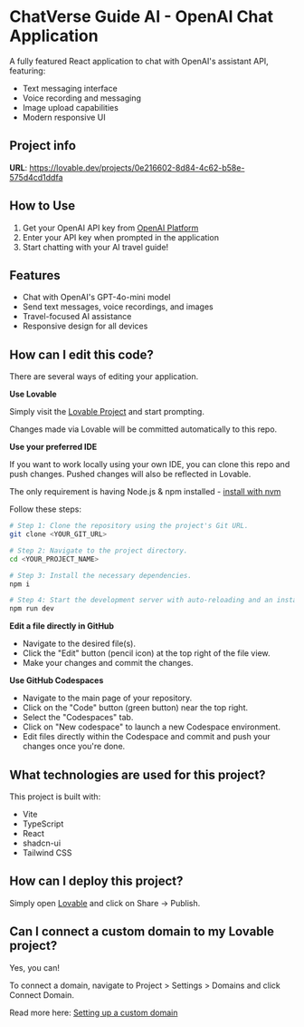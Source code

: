 # ChatVerse Guide AI - OpenAI Chat Application

A fully featured React application to chat with OpenAI's assistant API, featuring:
- Text messaging interface
- Voice recording and messaging
- Image upload capabilities
- Modern responsive UI

## Project info

**URL**: https://lovable.dev/projects/0e216602-8d84-4c62-b58e-575d4cd1ddfa

## How to Use
1. Get your OpenAI API key from [OpenAI Platform](https://platform.openai.com/api-keys)
2. Enter your API key when prompted in the application
3. Start chatting with your AI travel guide!

## Features
- Chat with OpenAI's GPT-4o-mini model
- Send text messages, voice recordings, and images
- Travel-focused AI assistance
- Responsive design for all devices

## How can I edit this code?

There are several ways of editing your application.

**Use Lovable**

Simply visit the [Lovable Project](https://lovable.dev/projects/0e216602-8d84-4c62-b58e-575d4cd1ddfa) and start prompting.

Changes made via Lovable will be committed automatically to this repo.

**Use your preferred IDE**

If you want to work locally using your own IDE, you can clone this repo and push changes. Pushed changes will also be reflected in Lovable.

The only requirement is having Node.js & npm installed - [install with nvm](https://github.com/nvm-sh/nvm#installing-and-updating)

Follow these steps:

```sh
# Step 1: Clone the repository using the project's Git URL.
git clone <YOUR_GIT_URL>

# Step 2: Navigate to the project directory.
cd <YOUR_PROJECT_NAME>

# Step 3: Install the necessary dependencies.
npm i

# Step 4: Start the development server with auto-reloading and an instant preview.
npm run dev
```

**Edit a file directly in GitHub**

- Navigate to the desired file(s).
- Click the "Edit" button (pencil icon) at the top right of the file view.
- Make your changes and commit the changes.

**Use GitHub Codespaces**

- Navigate to the main page of your repository.
- Click on the "Code" button (green button) near the top right.
- Select the "Codespaces" tab.
- Click on "New codespace" to launch a new Codespace environment.
- Edit files directly within the Codespace and commit and push your changes once you're done.

## What technologies are used for this project?

This project is built with:

- Vite
- TypeScript
- React
- shadcn-ui
- Tailwind CSS

## How can I deploy this project?

Simply open [Lovable](https://lovable.dev/projects/0e216602-8d84-4c62-b58e-575d4cd1ddfa) and click on Share -> Publish.

## Can I connect a custom domain to my Lovable project?

Yes, you can!

To connect a domain, navigate to Project > Settings > Domains and click Connect Domain.

Read more here: [Setting up a custom domain](https://docs.lovable.dev/tips-tricks/custom-domain#step-by-step-guide)
